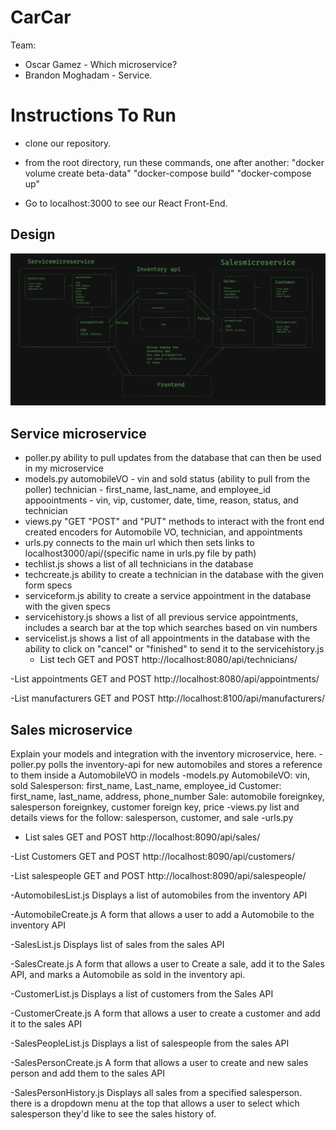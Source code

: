 # CarCar

Team:

- Oscar Gamez - Which microservice?
- Brandon Moghadam - Service.

# Instructions To Run

- clone our repository.
- from the root directory, run these commands, one after another:
  "docker volume create beta-data"
  "docker-compose build"
  "docker-compose up"

- Go to localhost:3000 to see our React Front-End.

## Design

![carcar website layout](./CarCar.png)

## Service microservice

- poller.py
  ability to pull updates from the database that can then be used in my microservice
- models.py
  automobileVO - vin and sold status (ability to pull from the poller)
  technician - first_name, last_name, and employee_id
  appoointments - vin, vip, customer, date, time, reason, status, and technician
- views.py
  "GET "POST" and "PUT" methods to interact with the front end
  created encoders for Automobile VO, technician, and appointments
- urls.py
  connects to the main url which then sets links to localhost3000/api/(specific name in urls.py file by path)
- techlist.js
  shows a list of all technicians in the database
- techcreate.js
  ability to create a technician in the database with the given form specs
- serviceform.js
  ability to create a service appointment in the database with the given specs
- servicehistory.js
  shows a list of all previous service appointments, includes a search bar at the top which searches based on vin numbers
- servicelist.js
  shows a list of all appointments in the database with the ability to click on "cancel" or "finished" to send it to the servicehistory.js
  - List tech GET and POST
    http://localhost:8080/api/technicians/

-List appointments GET and POST
http://localhost:8080/api/appointments/

-List manufacturers GET and POST
http://localhost:8100/api/manufacturers/

## Sales microservice

Explain your models and integration with the inventory
microservice, here.
-poller.py
polls the inventory-api for new automobiles and stores a reference to them inside a AutomobileVO in models
-models.py
AutomobileVO: vin, sold
Salesperson: first_name, Last_name, employee_id
Customer: first_name, last_name, address, phone_number
Sale: automobile foreignkey, salesperson foreignkey, customer foreign key, price
-views.py
list and details views for the follow: salesperson, customer, and sale
-urls.py

- List sales GET and POST
  http://localhost:8090/api/sales/

-List Customers GET and POST
http://localhost:8090/api/customers/

-List salespeople GET and POST
http://localhost:8090/api/salespeople/

-AutomobilesList.js
Displays a list of automobiles from the inventory API

-AutomobileCreate.js
A form that allows a user to add a Automobile to the inventory API

-SalesList.js
Displays list of sales from the sales API

-SalesCreate.js
A form that allows a user to Create a sale, add it to the Sales API, and marks a Automobile as sold in the inventory api.

-CustomerList.js
Displays a list of customers from the Sales API

-CustomerCreate.js
A form that allows a user to create a customer and add it to the sales API

-SalesPeopleList.js
Displays a list of salespeople from the sales API

-SalesPersonCreate.js
A form that allows a user to create and new sales person and add them to the sales API

-SalesPersonHistory.js
Displays all sales from a specified salesperson. there is a dropdown menu at the top that allows a user
to select which salesperson they'd like to see the sales history of.
